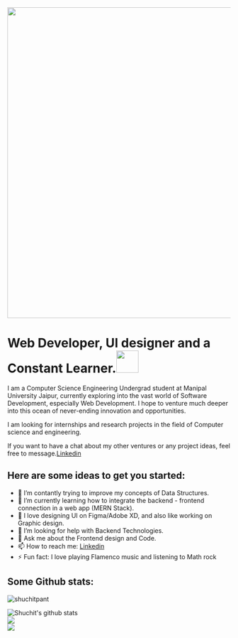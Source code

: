 <img src="https://media.giphy.com/media/836HiJc7pgzy8iNXCn/giphy.gif" width="700">

# Web Developer, UI designer and a Constant Learner.<img src="https://media.giphy.com/media/h741oEMnAUIILdX0kU/giphy.gif" width="50">

I am a Computer Science Engineering Undergrad student at Manipal University Jaipur, currently exploring into the vast world of Software Development, especially Web Development. I hope to venture much deeper into this ocean of never-ending innovation and opportunities.

I am looking for internships and research projects in the field of Computer science and engineering.

If you want to have a chat about my other ventures or any project ideas, feel free to message.[Linkedin](https://www.linkedin.com/in/shuchit-pant-948a0b190/)

## Here are some ideas to get you started:

- 🔭 I’m contantly trying to improve my concepts of Data Structures.
- 🌱 I’m currently learning how to integrate the backend - frontend connection in a web app (MERN Stack).
- 👯 I love designing UI on Figma/Adobe XD, and also like working on Graphic design.
- 🤔 I’m looking for help with Backend Technologies.
- 💬 Ask me about the Frontend design and Code.
- 📫 How to reach me: [Linkedin](https://www.linkedin.com/in/shuchit-pant-948a0b190/)
- ⚡ Fun fact: I love playing Flamenco music and listening to Math rock

## Some Github stats:

<p align="left"> <img src="https://komarev.com/ghpvc/?username=shuchitpant&label=Profile Views&color=blue&style=plastic" alt="shuchitpant" /> </p>


 
 <img align="center" src="https://github-readme-stats.vercel.app/api?username=shuchitpant&show_icons=true&theme=tokyonight&line_height=27" alt="Shuchit's github stats" />
 <br>






<img align="center" src="https://github-readme-streak-stats.herokuapp.com/?user=shuchitpant&theme=tokyonight&line_height=35" />



<br>

<img align="center" src="https://github-readme-stats.vercel.app/api/top-langs/?username=shuchitpant&layout=compact&theme=tokyonight&count_private=true" />
